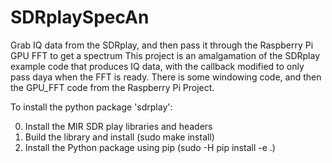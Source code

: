 # SDRplaySpecAn
Grab IQ data from the SDRplay, and then pass it through the Raspberry Pi GPU FFT to get a spectrum 
This project is an amalgamation of the SDRplay example code that produces IQ data, with the callback modified to only pass daya when the FFT is ready. There is some windowing code, and then the GPU_FFT code from the Raspberry Pi Project.

To install the python package 'sdrplay':

0. Install the MIR SDR play libraries and headers
1. Build the library and install (sudo make install)
2. Install the Python package using pip (sudo -H pip install -e .)
 
